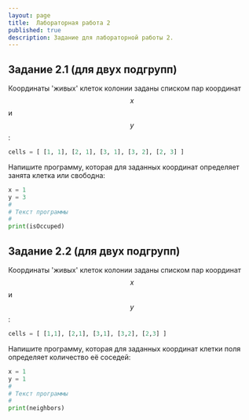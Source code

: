 ```yaml
---
layout: page
title:  Лабораторная работа 2
published: true
description: Задание для лабораторной работы 2.
---
```


## Задание 2.1 (для двух подгрупп)

Координаты 'живых' клеток колонии заданы списком пар координат $$x$$ и $$y$$:
~~~python
cells = [ [1, 1], [2, 1], [3, 1], [3, 2], [2, 3] ]
~~~
Напишите программу, которая для заданных координат определяет занята клетка или свободна:

~~~python
x = 1
y = 3
#
# Текст программы
#
print(isOccuped)
~~~

## Задание 2.2 (для двух подгрупп)

Координаты 'живых' клеток колонии заданы списком пар координат $$x$$ и $$y$$:
~~~python
cells = [ [1,1], [2,1], [3,1], [3,2], [2,3] ]
~~~
Напишите программу, которая для заданных координат клетки поля определяет количество её соседей:
~~~python
x = 1
y = 1
#
# Текст программы
#
print(neighbors)
~~~
